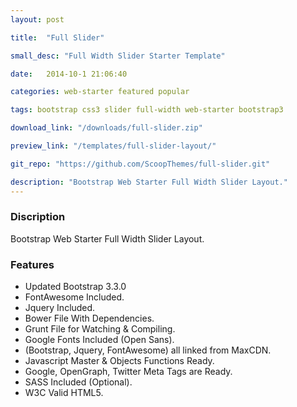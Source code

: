 ```yaml
---
layout: post

title:  "Full Slider"

small_desc: "Full Width Slider Starter Template"

date:   2014-10-1 21:06:40

categories: web-starter featured popular

tags: bootstrap css3 slider full-width web-starter bootstrap3

download_link: "/downloads/full-slider.zip"

preview_link: "/templates/full-slider-layout/"

git_repo: "https://github.com/ScoopThemes/full-slider.git"

description: "Bootstrap Web Starter Full Width Slider Layout."
---
```



### Discription ###

Bootstrap Web Starter Full Width Slider Layout.

### Features ###

+ Updated Bootstrap 3.3.0
+ FontAwesome Included.
+ Jquery Included.
+ Bower File With Dependencies.
+ Grunt File for Watching & Compiling.
+ Google Fonts Included (Open Sans).
+ (Bootstrap, Jquery, FontAwesome) all linked from MaxCDN.
+ Javascript Master & Objects Functions Ready.
+ Google, OpenGraph, Twitter Meta Tags are Ready.
+ SASS Included (Optional).
+ W3C Valid HTML5.
